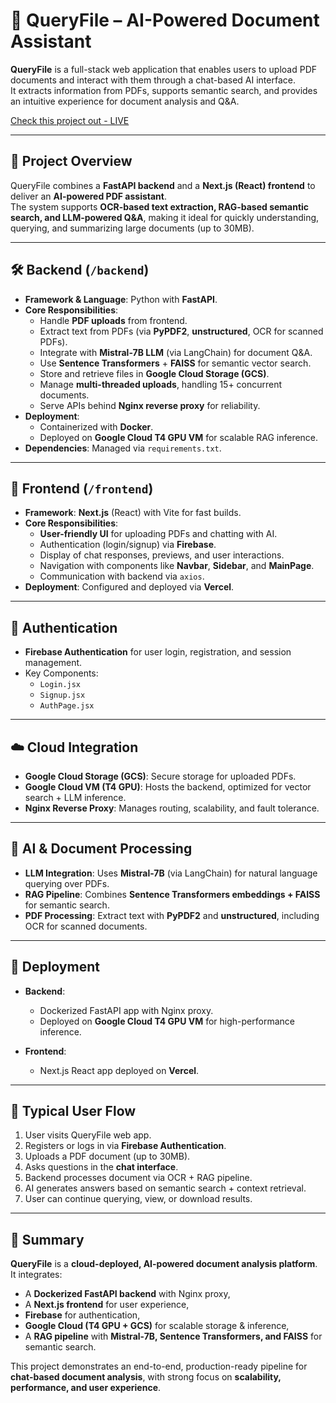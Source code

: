 # 📄 QueryFile – AI-Powered Document Assistant

**QueryFile** is a full-stack web application that enables users to upload PDF documents and interact with them through a chat-based AI interface.  
It extracts information from PDFs, supports semantic search, and provides an intuitive experience for document analysis and Q&A.

[Check this project out - LIVE](https://www.queryfiles.com/)

---

## 🚀 Project Overview

QueryFile combines a **FastAPI backend** and a **Next.js (React) frontend** to deliver an **AI-powered PDF assistant**.  
The system supports **OCR-based text extraction, RAG-based semantic search, and LLM-powered Q&A**, making it ideal for quickly understanding, querying, and summarizing large documents (up to 30MB).

---

## 🛠️ Backend (`/backend`)

- **Framework & Language**: Python with **FastAPI**.  
- **Core Responsibilities**:
  - Handle **PDF uploads** from frontend.  
  - Extract text from PDFs (via **PyPDF2**, **unstructured**, OCR for scanned PDFs).  
  - Integrate with **Mistral-7B LLM** (via LangChain) for document Q&A.  
  - Use **Sentence Transformers** + **FAISS** for semantic vector search.  
  - Store and retrieve files in **Google Cloud Storage (GCS)**.  
  - Manage **multi-threaded uploads**, handling 15+ concurrent documents.  
  - Serve APIs behind **Nginx reverse proxy** for reliability.  
- **Deployment**:
  - Containerized with **Docker**.  
  - Deployed on **Google Cloud T4 GPU VM** for scalable RAG inference.  
- **Dependencies**: Managed via `requirements.txt`.  

---

## 🎨 Frontend (`/frontend`)

- **Framework**: **Next.js** (React) with Vite for fast builds.  
- **Core Responsibilities**:
  - **User-friendly UI** for uploading PDFs and chatting with AI.  
  - Authentication (login/signup) via **Firebase**.  
  - Display of chat responses, previews, and user interactions.  
  - Navigation with components like **Navbar**, **Sidebar**, and **MainPage**.  
  - Communication with backend via `axios`.  
- **Deployment**: Configured and deployed via **Vercel**.  

---

## 🔐 Authentication

- **Firebase Authentication** for user login, registration, and session management.  
- Key Components:  
  - `Login.jsx`  
  - `Signup.jsx`  
  - `AuthPage.jsx`  

---

## ☁️ Cloud Integration

- **Google Cloud Storage (GCS)**: Secure storage for uploaded PDFs.  
- **Google Cloud VM (T4 GPU)**: Hosts the backend, optimized for vector search + LLM inference.  
- **Nginx Reverse Proxy**: Manages routing, scalability, and fault tolerance.  

---

## 🤖 AI & Document Processing

- **LLM Integration**: Uses **Mistral-7B** (via LangChain) for natural language querying over PDFs.  
- **RAG Pipeline**: Combines **Sentence Transformers embeddings + FAISS** for semantic search.  
- **PDF Processing**: Extract text with **PyPDF2** and **unstructured**, including OCR for scanned documents.  

---

## 🚢 Deployment

- **Backend**:  
  - Dockerized FastAPI app with Nginx proxy.  
  - Deployed on **Google Cloud T4 GPU VM** for high-performance inference.  

- **Frontend**:  
  - Next.js React app deployed on **Vercel**.  

---

## 📑 Typical User Flow

1. User visits QueryFile web app.  
2. Registers or logs in via **Firebase Authentication**.  
3. Uploads a PDF document (up to 30MB).  
4. Asks questions in the **chat interface**.  
5. Backend processes document via OCR + RAG pipeline.  
6. AI generates answers based on semantic search + context retrieval.  
7. User can continue querying, view, or download results.  

---

## 📌 Summary

**QueryFile** is a **cloud-deployed, AI-powered document analysis platform**.  
It integrates:  
- A **Dockerized FastAPI backend** with Nginx proxy,  
- A **Next.js frontend** for user experience,  
- **Firebase** for authentication,  
- **Google Cloud (T4 GPU + GCS)** for scalable storage & inference,  
- A **RAG pipeline** with **Mistral-7B, Sentence Transformers, and FAISS** for semantic search.  

This project demonstrates an end-to-end, production-ready pipeline for **chat-based document analysis**, with strong focus on **scalability, performance, and user experience**.
